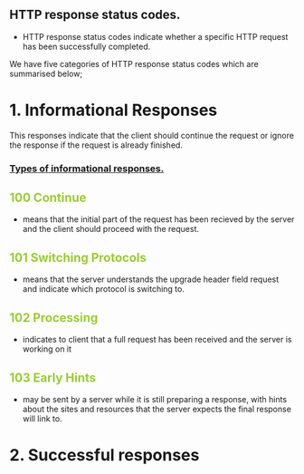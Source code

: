 ## HTTP response status codes.
 - HTTP response status codes indicate whether a specific HTTP request has been successfully completed.

We have five categories of HTTP response status codes which are summarised below;

# 1. Informational Responses 
This responses indicate that the client  should continue the request or ignore the response if the request is already finished.

### <ins> Types of informational responses.</ins>

<h2 style = "color:yellowgreen">
   100 Continue
</h2>

- means that the initial part of the request  has been recieved by the server  and the client should proceed with the request.

<h2 style = "color:yellowgreen">
   101 Switching Protocols
</h2>

- means that the server understands the upgrade header field request and indicate which protocol is switching to.

<h2 style = "color:yellowgreen">
102 Processing
</h2>

- indicates to client that a full request has been received and the server is working on it

<h2 style = "color:yellowgreen">
103 Early Hints
</h2>

- may be sent by a server while it is still preparing a response, with hints about the sites and resources that the server expects the final response will link to.

# 2. Successful responses







